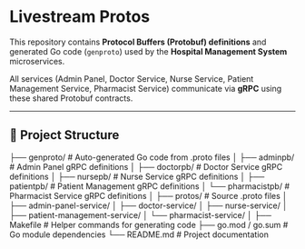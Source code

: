 # Livestream Protos

This repository contains **Protocol Buffers (Protobuf) definitions** and generated Go code (`genproto`) used by the **Hospital Management System** microservices.

All services (Admin Panel, Doctor Service, Nurse Service, Patient Management Service, Pharmacist Service) communicate via **gRPC** using these shared Protobuf contracts.

---

## 📂 Project Structure

├── genproto/ # Auto-generated Go code from .proto files
│ ├── adminpb/ # Admin Panel gRPC definitions
│ ├── doctorpb/ # Doctor Service gRPC definitions
│ ├── nursepb/ # Nurse Service gRPC definitions
│ ├── patientpb/ # Patient Management gRPC definitions
│ └── pharmacistpb/ # Pharmacist Service gRPC definitions
│
├── protos/ # Source .proto files
│ ├── admin-panel-service/
│ ├── doctor-service/
│ ├── nurse-service/
│ ├── patient-management-service/
│ └── pharmacist-service/
│
├── Makefile # Helper commands for generating code
├── go.mod / go.sum # Go module dependencies
└── README.md # Project documentation